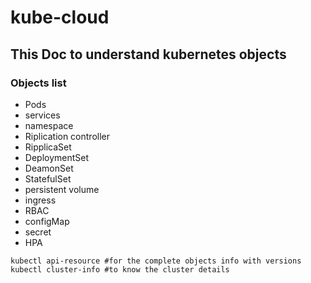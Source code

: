# kube-cloud
## This Doc to understand kubernetes objects
### Objects list
* Pods
* services
* namespace
* Riplication controller
* RipplicaSet
* DeploymentSet
* DeamonSet
* StatefulSet
* persistent volume
* ingress
* RBAC
* configMap
* secret
* HPA
```shell
kubectl api-resource #for the complete objects info with versions 
kubectl cluster-info #to know the cluster details

```


